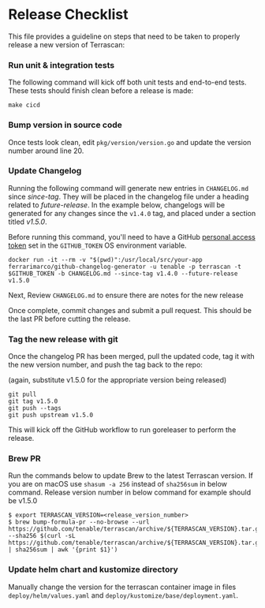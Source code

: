 # Release Checklist
This file provides a guideline on steps that need to be taken to properly release a new version of Terrascan:

### Run unit & integration tests
The following command will kick off both unit tests and end-to-end tests. These tests should finish clean before a release is made:

```
make cicd
```

### Bump version in source code
Once tests look clean, edit `pkg/version/version.go` and update the version number around line 20.

### Update Changelog
Running the following command will generate new entries in `CHANGELOG.md` since _since-tag_. They will be placed in the changelog file under a heading related to _future-release_. In the example below, changelogs will be generated for any changes since the `v1.4.0` tag, and placed under a section titled *v1.5.0*.

Before running this command, you'll need to have a GitHub [personal access token](https://docs.github.com/en/github/authenticating-to-github/creating-a-personal-access-token) set in the `GITHUB_TOKEN` OS environment variable.

```
docker run -it --rm -v "$(pwd)":/usr/local/src/your-app ferrarimarco/github-changelog-generator -u tenable -p terrascan -t $GITHUB_TOKEN -b CHANGELOG.md --since-tag v1.4.0 --future-release v1.5.0
```

Next, Review `CHANGELOG.md` to ensure there are notes for the new release

Once complete, commit changes and submit a pull request. This should be the last PR before cutting the release.

### Tag the new release with git
Once the changelog PR has been merged, pull the updated code, tag it with the new version number, and push the tag back to the repo:

(again, substitute v1.5.0 for the appropriate version being released)
```
git pull
git tag v1.5.0
git push --tags
git push upstream v1.5.0
```

This will kick off the GitHub workflow to run goreleaser to perform the release.

### Brew PR

Run the commands below to update Brew to the latest Terrascan version. If you are on macOS use `shasum -a 256` instead of `sha256sum` in below command. Release version number in below command for example should be v1.5.0

```
$ export TERRASCAN_VERSION=<release_version_number>
$ brew bump-formula-pr --no-browse --url https://github.com/tenable/terrascan/archive/${TERRASCAN_VERSION}.tar.gz --sha256 $(curl -sL https://github.com/tenable/terrascan/archive/${TERRASCAN_VERSION}.tar.gz | sha256sum | awk '{print $1}')
```

### Update helm chart and kustomize directory

Manually change the version for the terrascan container image in files `deploy/helm/values.yaml` and `deploy/kustomize/base/deployment.yaml`.
